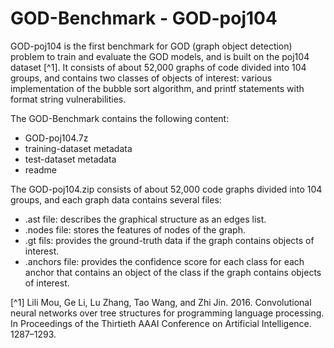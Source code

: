 # GOD-Benchmark - GOD-poj104

GOD-poj104 is the first benchmark for GOD (graph object detection) problem to train and evaluate the GOD models, and is built on the poj104 dataset [^1]. It consists of about 52,000 graphs of code divided into 104 groups, and contains two classes of objects of interest: various implementation of the bubble sort algorithm, and printf statements with format string vulnerabilities. 

The GOD-Benchmark contains the following content:

- GOD-poj104.7z	
- training-dataset metadata
- test-dataset metadata
- readme 

The GOD-poj104.zip consists of about 52,000 code graphs divided into 104 groups, and each graph data contains several files:
- .ast file: describes the graphical structure as an edges list.
- .nodes file: stores the features of nodes of the graph.
- .gt fils: provides the ground-truth data if the graph contains objects of interest.
- .anchors file: provides the confidence score for each class for each anchor that contains an object of the class if the graph contains objects of interest.

[^1] Lili Mou, Ge Li, Lu Zhang, Tao Wang, and Zhi Jin. 2016. Convolutional neural networks over tree structures for programming language processing. In Proceedings of the Thirtieth AAAI Conference on Artificial Intelligence. 1287–1293.